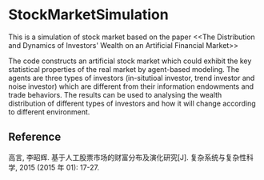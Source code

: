 # StockMarketSimulation
This is a simulation of stock market based on the paper &lt;&lt;The Distribution and Dynamics of Investors' Wealth on an Artificial Financial Market>>

The code constructs an artificial stock market which could exhibit the key statistical properties of the real market by agent-based modeling. The agents are three types of investors (in-situtioal investor, trend investor and noise investor) which are different from their information endowments and trade behaviors. The results can be used to analysing the wealth distribution of different types of investors and how it will change according to different environment. 

## Reference
高言, 李昭辉. 基于人工股票市场的财富分布及演化研究[J]. 复杂系统与复杂性科学, 2015 (2015 年 01): 17-27.
